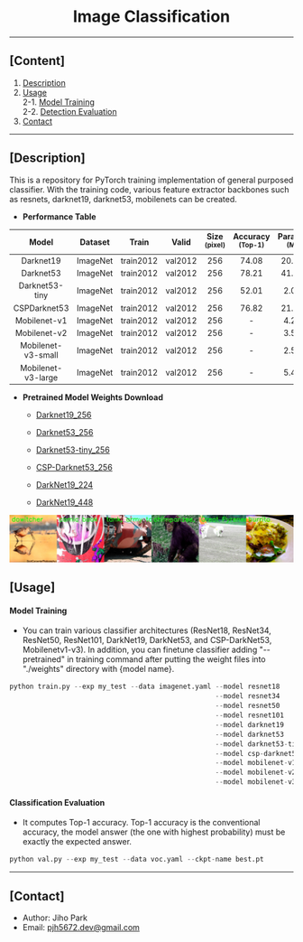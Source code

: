 # <div align="center">Image Classification</div>

---

## [Content]
1. [Description](#description)   
2. [Usage](#usage)  
2-1. [Model Training](#model-training)  
2-2. [Detection Evaluation](#detection-evaluation)  
3. [Contact](#contact)   

---

## [Description]

This is a repository for PyTorch training implementation of general purposed classifier. With the training code, various feature extractor backbones such as resnets, darknet19, darknet53, mobilenets can be created.  


 - **Performance Table**

| Model | Dataset | Train | Valid | Size<br><sup>(pixel) | Accuracy<br><sup>(Top-1) | Params<br><sup>(M) | FLOPs<br><sup>(B) |
| :---: | :---: | :---: | :---: | :---: | :---: | :---: | :---: |
| Darknet19 | ImageNet | train2012 | val2012 | 256 | 74.08 | 20.84 | 7.34 |
| Darknet53 | ImageNet | train2012 | val2012 | 256 | 78.21 | 41.61 | 18.67 |
| Darknet53-tiny | ImageNet | train2012 | val2012 | 256 | 52.01 | 2.09 | 0.83 |
| CSPDarknet53 | ImageNet | train2012 | val2012 | 256 | 76.82 | 21.74 | 8.77 |
| Mobilenet-v1 | ImageNet | train2012 | val2012 | 256 | - | 4.23 | 1.18 |
| Mobilenet-v2 | ImageNet | train2012 | val2012 | 256 | - | 3.50 | 0.66 |
| Mobilenet-v3-small | ImageNet | train2012 | val2012 | 256 | - | 2.54 | 0.12 |
| Mobilenet-v3-large | ImageNet | train2012 | val2012 | 256 | - | 5.48 | 0.47 |


 - **Pretrained Model Weights Download**

    - [Darknet19_256](https://drive.google.com/file/d/18mBYZ6-X0HqzPNHSyzrqiynaZer1TRK2/view?usp=share_link)
    - [Darknet53_256](https://drive.google.com/file/d/1Mz0ARtsGSOYeHoPZYeH22shI3-ZbJm1q/view?usp=share_link)
    - [Darknet53-tiny_256](https://drive.google.com/file/d/1JeZ7eUuOo9yTxyrLDD6A6IgFVYa0I34o/view?usp=share_link)
    - [CSP-Darknet53_256](https://drive.google.com/file/d/1fOHGCnX-kCpBIPH5yWs0Qq17UbMkY68A/view?usp=share_link)

    - [DarkNet19_224](https://drive.google.com/file/d/1UlCDGDjGKl_Cx8HehaIgsnB09j-YccuR/view?usp=share_link)
	- [DarkNet19_448](https://drive.google.com/file/d/1VA4Lc5MUFzL_WQ2-HVQMkH6sLF44fWsj/view?usp=share_link)



![result](./asset/data.jpg)



## [Usage]


#### Model Training 

 - You can train various classifier architectures (ResNet18, ResNet34, ResNet50, ResNet101, DarkNet19, DarkNet53, and CSP-DarkNet53, Mobilenetv1-v3). In addition, you can finetune classifier adding "--pretrained" in training command after putting the weight files into "./weights" directory with {model name}.  


```python
python train.py --exp my_test --data imagenet.yaml --model resnet18
                                                   --model resnet34
                                                   --model resnet50
                                                   --model resnet101
                                                   --model darknet19
                                                   --model darknet53
                                                   --model darknet53-tiny
                                                   --model csp-darknet53 --width_multiple 1.0 --depth_multiple 1.0
                                                   --model mobilenet-v1 --width_multiple 1.0
                                                   --model mobilenet-v2 --width_multiple 1.0
                                                   --model mobilenet-v3 --mode {large, small} --width_multiple 1.0
```


#### Classification Evaluation

 - It computes Top-1 accuracy. Top-1 accuracy is the conventional accuracy, the model answer (the one with highest probability) must be exactly the expected answer. 

```python
python val.py --exp my_test --data voc.yaml --ckpt-name best.pt
```


---
## [Contact]
- Author: Jiho Park  
- Email: pjh5672.dev@gmail.com  